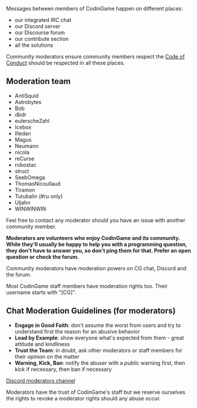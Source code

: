 Messages between members of CodinGame happen on different places:

- our integrated IRC chat
- our Discord server
- our Discourse forum
- our contribute section
- all the solutions

 Community moderators ensure community members respect the [Code of Conduct](/pages/contribute/coc.md) should be respected in all these places.

## Moderation team

- AntiSquid
- Astrobytes
- Bob
- dbdr
- eulerscheZahl
- Icebox
- Illedan
- Magus
- Neumann
- nicola
- reCurse
- robostac
- struct
- SeebOmega
- ThomasNicoullaud
- Tiramon
- Tutubalin (#ru only)
- Uljahn
- WINWINWIN

Feel free to contact any moderator should you have an issue with another community member.

**Moderators are volunteers who enjoy CodinGame and its community. While they'll usually be happy to help you with a programming question, they don't have to answer you, so don't ping them for that. Prefer an open question or check the forum.**

Community moderators have moderation powers on CG chat, Discord and the forum. 

Most CodinGame staff members have moderation rights too. Their username starts with "[CG]".

## Chat Moderation Guidelines (for moderators)

- **Engage in Good Faith**: don't assume the worst from users and try to understand first the reason for an abusive behavior
- **Lead by Example**: show everyone what's expected from them - great attitude and kindliness
- **Trust the Team**: in doubt, ask other moderators or staff members for their opinion on the matter
- **Warning, Kick, Ban**: notify the abuser with a _public_ warning first, then kick if necessary, then ban if necessary

[Discord moderators channel](https://discord.gg/ytxmYWd)

Moderators have the trust of CodinGame's staff but we reserve ourselves the rights to revoke a moderator rights should any abuse occur.